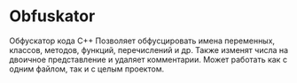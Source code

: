 # Obfuskator
Обфускатор кода C++
Позволяет обфусцировать имена переменных, классов, методов, функций, перечислений и др.
Также изменят числа на двоичное представление и удаляет комментарии. Может работать как с одним файлом, так и с целым проектом.
